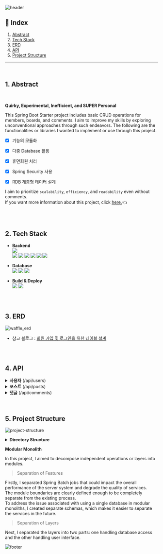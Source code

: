![header](https://capsule-render.vercel.app/api?type=rect&color=timeAuto&section=header&text=Urban-Waffle&height=60&fontSize=40)


## 📑 Index

1. [Abstract](#Abstract)
2. [Tech Stack](#Tech-Stack)
3. [ERD](#ERD)
4. [API](#API)
5. [Project Structure](#Project-Structure)


---

<br />

## 1. Abstract

<br />

**Quirky, Experimental, Inefficient, and SUPER Personal**

This Spring Boot Starter project includes basic CRUD operations for members, boards, and comments. I aim to improve my skills by exploring unconventional approaches through such endeavors.
The following are the functionalities or libraries I wanted to implement or use through this project.

+ [x] 기능의 모듈화
+ [x] 다중 Database 활용
+ [x] 휴면회원 처리
+ [x] Spring Security 사용
+ [x] RDB 계층형 데이터 설계


I aim to prioritize <code>scalability</code>, <code>efficiency</code>, and <code>readability</code> even without comments.  
If you want more information about this project, click <u>[here.](https://github.com/zincum30/urban-waffle.wiki.git)</u>👈



<br />


<br />


## 2. Tech Stack


- **Backend**  
  <img src="https://img.shields.io/badge/JAVA-orange?style=flat&logo=JAVA&logoColor=white">  
  <img src="https://img.shields.io/badge/Spring Boot-6DB33F?style=square&logo=Spring Boot&logoColor=white&color=6DB33F">
  <img src="https://img.shields.io/badge/Spring Security-6DB33F?style=square&logo=Spring Security&logoColor=white">
  <img src="https://img.shields.io/badge/JSON Web Tokens-000000?style=square&logo=JSON Web Tokens&logoColor=white">
  <img src="https://img.shields.io/badge/Spring Data JPA-6DB33F?style=square&logo=JPA&logoColor=white">
  <img src="https://img.shields.io/badge/Spring Batch-6DB33F?style=square&logo=JPA&logoColor=white">
  <img src="https://img.shields.io/badge/QueryDSL-0081CC?style=square&logo=QueryDSL&logoColor=white">



- **Database**  
  <img src="https://img.shields.io/badge/MySQL-4479A1.svg?style=square&logo=MySQL&logoColor=white">
  <img src="https://img.shields.io/badge/Redis-DC382D?style=square&logo=Redis&logoColor=white">
  <img src="https://img.shields.io/badge/AWS S3-569A31?style=square&logo=amazons3&logoColor=white">



- **Build & Deploy**  
  <img src="https://img.shields.io/badge/Gradle-02303A?style=square&logo=Gradle&logoColor=white">
  <img src="https://img.shields.io/badge/Amazon AWS-232F3E?style=square&logo=Amazon AWS&logoColor=white">



<br />


<br />


## 3. ERD

![waffle_erd](https://github.com/zincum30/urban-waffle/assets/115124708/4c8e58a4-891b-489a-b196-5af1c4478d46)

- 참고 블로그 : [회원 가입 및 로그인을 위한 테이블 설계](https://rastalion.dev/%ed%9a%8c%ec%9b%90-%ea%b0%80%ec%9e%85-%eb%b0%8f-%eb%a1%9c%ea%b7%b8%ec%9d%b8%ec%9d%84-%ec%9c%84%ed%95%9c-%ed%85%8c%ec%9d%b4%eb%b8%94-%ec%84%a4%ea%b3%84/)



<br />


<br />

## 4. API


<details>
<summary><b>사용자</b> (/api/users)</summary>

| Method |             End Point             | Description |  
|:------:|:---------------------------------:|:-----------:|
|  POST  |               /join               |    회원가입     |
|  GET   |        /join?enail={email}        |  이메일 중복 확인  |
|  POST  |              /login               |     로그인     |
|  POST  |            /help/email            |   이메일 찾기    |
|  POST  |          /help/password           |   비밀번호 찾기   |
|  GET   | /help/certification?email={email} | 본인 인증 메일 발송 |
|  POST  |    /help/cergification/cofirm     |  인증 번호 확인   |
|  GET   |              /{user}              |   프로필 정보    |
|  GET   |         /{user}?img={img}         | 프로필 이미지 변경  |
|  PUT   |    /{user}?nickname={nickname}    |   닉네임 변경    |
|  GET   |    /{user}?nickname={nickname}    |  닉네임 중복 확인  |
|  POST  |         /{user}/security          |   비밀번호 변경   |
| DELETE |              /{user}              |     탈퇴      |
</details>

<details>
<summary><b>포스트</b> (/api/posts)</summary>

| Method |          End Point          | Description |  
|:------:|:---------------------------:|:-----------:|
|        |              /              |             |


</details>

<details>
<summary><b>댓글</b> (/api/comments)</summary>

| Method |         End Point         | Description |  
|:------:|:-------------------------:|:-----------:|
|  POST  |          /{post}          |    댓글 생성    |
|  PUT   |        /{comment}         |    댓글 수정    |
| DELETE |        /{comment}         |    댓글 삭제    |
|  POST  |      {comment}/reply      |   대댓글 작성    |
|  PUT   | {comment}/reply/{comment} |   대댓글 수정    |
| DELETE | {comment}/reply/{comment} |   대댓글 삭제    |
|  GET   |          /{post}          |  전체 댓글 목록   |
|  GET   |     /{comment}/reply      |  전체 대댓글 목록  |
</details>


<br/>

<br/>

## 5. Project Structure



![project-structure](https://github.com/zincum30/urban-waffle/assets/115124708/e5c30bca-61de-4c28-9e8b-e6dcb25946db)

<details>
<summary><b>Directory Structure</b> </summary>
</details>


**Modular Monolith**  

In this project, I aimed to decompose independent operations or layers into modules.


> Separation of Features  

Firstly, I separated Spring Batch jobs that could impact the overall performance of the server system and degrade the quality of services.  
The module boundaries are clearly defined enough to be completely separate from the existing process.  
To address the issue associated with using a single database in modular monoliths, I created separate schemas, which makes it easier to separate the services in the future.


> Separation of Layers  

Next, I separated the layers into two parts: one handling database access and the other handling user interface.  


![footer](https://capsule-render.vercel.app/api?type=waving&&color=timeAuto&section=footer)

